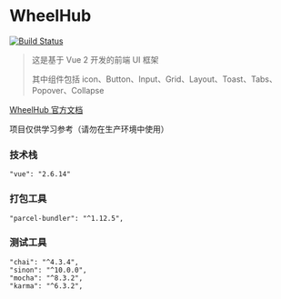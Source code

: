 # WheelHub

[![Build Status](https://travis-ci.com/Leslie-LiangGangwei/WheelHub.svg?branch=main)](https://travis-ci.com/Leslie-LiangGangwei/WheelHub)

> 这是基于 Vue 2 开发的前端 UI 框架
>
> 其中组件包括 icon、Button、Input、Grid、Layout、Toast、Tabs、Popover、Collapse

[WheelHub 官方文档](https://leslie-lianggangwei.github.io/WheelHub/start/install.html)

项目仅供学习参考（请勿在生产环境中使用）

### 技术栈

```
"vue": "2.6.14"
```

### 打包工具

```
"parcel-bundler": "^1.12.5",
```

### 测试工具
```
"chai": "^4.3.4",
"sinon": "^10.0.0",
"mocha": "^8.3.2",
"karma": "^6.3.2",
```
